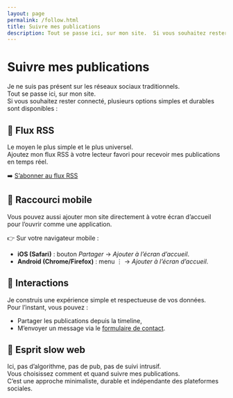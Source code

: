 ```yaml
---
layout: page
permalink: /follow.html
title: Suivre mes publications
description: Tout se passe ici, sur mon site.  Si vous souhaitez rester connecté, plusieurs options simples et durables sont disponibles
---
```

# Suivre mes publications

Je ne suis pas présent sur les réseaux sociaux traditionnels.  
Tout se passe ici, sur mon site.  
Si vous souhaitez rester connecté, plusieurs options simples et durables sont disponibles :

## 📡 Flux RSS
Le moyen le plus simple et le plus universel.  
Ajoutez mon flux RSS à votre lecteur favori pour recevoir mes publications en temps réel.  

➡️ [S’abonner au flux RSS](/feed.xml)

<!-- TODO: mettre en place la génération JSON Feed
## 📝 JSON Feed
Une alternative moderne au RSS, lisible par certains lecteurs.  
➡️ [S’abonner en JSON Feed](/feed.json)  
 -->

<!-- TODO: générer un flux ICS
## 📅 Flux Calendrier (ICS)
Idéal si vous voulez suivre mes sorties, voyages ou événements.  
Ajoutez le flux à votre application d’agenda (Google Calendar, iCal, Outlook…).  

➡️ [Ajouter à mon agenda (ICS)](/feed.ics)  
 -->

## 📱 Raccourci mobile
Vous pouvez aussi ajouter mon site directement à votre écran d’accueil pour l’ouvrir comme une application.  

👉 Sur votre navigateur mobile :  
- **iOS (Safari)** : bouton *Partager* → *Ajouter à l’écran d’accueil*.  
- **Android (Chrome/Firefox)** : menu ⋮ → *Ajouter à l’écran d’accueil*.  

## 💬 Interactions
Je construis une expérience simple et respectueuse de vos données.  
Pour l’instant, vous pouvez :  
- Partager les publications depuis la timeline,
- M’envoyer un message via le [formulaire de contact](/contact.html).  

<!-- TODO: ajouter WebSub pour notifications automatiques -->
<!-- TODO: envisager Webmention pour réponses/likes cross-site -->

## 🌱 Esprit slow web
Ici, pas d’algorithme, pas de pub, pas de suivi intrusif.  
Vous choisissez comment et quand suivre mes publications.  
C’est une approche minimaliste, durable et indépendante des plateformes sociales.